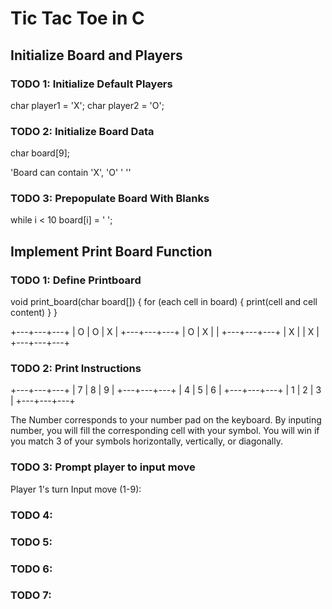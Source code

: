# Tic Tac Toe in C

## Initialize Board and Players

### TODO 1: Initialize Default Players
char player1 = 'X';
char player2 = 'O';

### TODO 2: Initialize Board Data
char board[9];

'Board can contain 'X', 'O' ' ''

### TODO 3: Prepopulate Board With Blanks
while i < 10
	board[i] = ' ';

## Implement Print Board Function

### TODO 1: Define Printboard
void print_board(char board[]) {
	for (each cell in board) {
		print(cell and cell content)
	}
}

+---+---+---+
| O | O | X |
+---+---+---+
| O | X |	|
+---+---+---+
| X |	| X |
+---+---+---+

### TODO 2: Print Instructions

+---+---+---+
| 7 | 8 | 9 |
+---+---+---+
| 4 | 5 | 6 |
+---+---+---+
| 1 | 2 | 3 |
+---+---+---+

The Number corresponds to your number pad on the keyboard. By inputing number,
you will fill the corresponding cell with your symbol. You will win if you match
3 of your symbols horizontally, vertically, or diagonally.


### TODO 3: Prompt player to input move
Player 1's turn
Input move (1-9):

### TODO 4:


### TODO 5:

### TODO 6:

### TODO 7:
